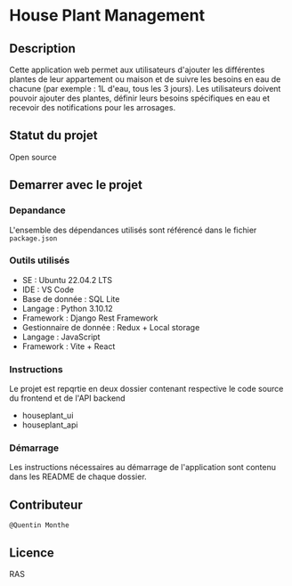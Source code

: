# House Plant Management

## Description

Cette application web permet aux utilisateurs d'ajouter les différentes plantes de leur appartement ou maison et de suivre les besoins en eau de chacune (par exemple : 1L d'eau, tous les 3 jours).
Les utilisateurs doivent pouvoir ajouter des plantes, définir leurs besoins spécifiques en eau et recevoir des notifications pour les arrosages.

## Statut du projet

Open source

## Demarrer avec le projet

### Depandance

L'ensemble des dépendances utilisés sont référencé dans le fichier `package.json`

### Outils utilisés

- SE : Ubuntu 22.04.2 LTS
- IDE : VS Code
- Base de donnée : SQL Lite
- Langage : Python 3.10.12
- Framework : Django Rest Framework
- Gestionnaire de donnée : Redux + Local storage
- Langage : JavaScript
- Framework : Vite + React

### Instructions

Le projet est repqrtie en deux dossier contenant respective le code source du frontend et de l'API backend

- houseplant_ui
- houseplant_api

### Démarrage

Les instructions nécessaires au démarrage de l'application sont contenu dans les README de chaque dossier.

## Contributeur

`@Quentin Monthe`

## Licence

RAS

